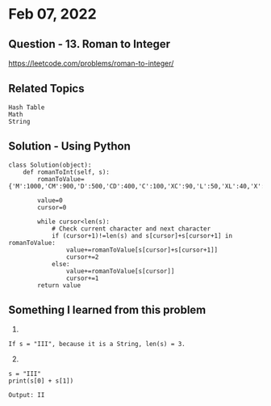 # Feb 07, 2022
## Question - 13. Roman to Integer
https://leetcode.com/problems/roman-to-integer/

## Related Topics
    Hash Table
    Math
    String

## Solution - Using Python

```
class Solution(object):
    def romanToInt(self, s):
        romanToValue={'M':1000,'CM':900,'D':500,'CD':400,'C':100,'XC':90,'L':50,'XL':40,'X':10,'IX':9,'V':5,'IV':4,'I':1}

        value=0
        cursor=0

        while cursor<len(s):
            # Check current character and next character
            if (cursor+1)!=len(s) and s[cursor]+s[cursor+1] in romanToValue: 
                value+=romanToValue[s[cursor]+s[cursor+1]]
                cursor+=2
            else:
                value+=romanToValue[s[cursor]]
                cursor+=1
        return value
```

## Something I learned from this problem

1. 
```
If s = "III", because it is a String, len(s) = 3.
```

2. 
```
s = "III"
print(s[0] + s[1])

Output: II
```

